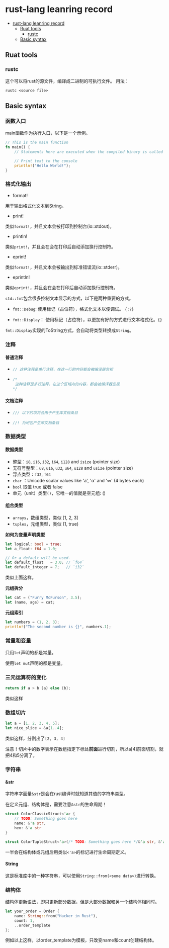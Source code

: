 # rust-lang leanring record

<!-- TOC -->

- [rust-lang leanring record](#rust-lang-leanring-record)
    - [Ruat tools](#ruat-tools)
        - [rustc](#rustc)
    - [Basic syntax](#basic-syntax)

<!-- /TOC -->

## Ruat tools
### rustc
这个可以将rust的源文件，编译成二进制的可执行文件。
用法：

```shell
rustc <source file>
```

## Basic syntax

### 函数入口

main函数作为执行入口，以下是一个示例。

```rust
// This is the main function
fn main() {
    // Statements here are executed when the compiled binary is called

    // Print text to the console
    println!("Hello World!");
}
```



### 格式化输出

* format!

用于输出格式化文本到String。

* print!

类似`format!`，并且文本会被打印到控制台(io::stdout)。

* println!

类似`print!`，并且会在会在打印后自动添加换行控制符。

* eprint!

类似`format!`，并且文本会被输出到标准错误流(io::stderr)。

* eprintln!

类似`eprint!`，并且会在会在打印后自动添加换行控制符。



`std::fmt`包含很多控制文本显示的方式，以下是两种重要的方式。

* `fmt::Debug`: 使用标记（占位符），格式化文本以便调试。 `{:?}`

* `fmt::Display`： 使用标记（占位符），以更加有好的方式进行文本格式化。`{}`

`fmt::Display`实现的ToString方式，会自动将类型转换成`String`。



### 注释

#### 普通注释

* ```rust
  // 这种注释是单行注释，在这一行的内容都会被编译器忽视
  ```

* ```rust
  /*
   这种注释是多行注释，在这个区域内的内容，都会被编译器忽视
  */
  ```

#### 文档注释

* ```rust
  /// 以下的项将会用于产生库文档条目
  ```

* ```rust
  //! 为闭包产生库文档条目
  ```



### 数据类型

#### 数据类型

* 整型：`i8`, `i16`, `i32`, `i64`, `i128` and `isize` (pointer size)
* 无符号整型：`u8`, `u16`, `u32`, `u64`, `u128` and `usize` (pointer size)
* 浮点类型：`f32`, `f64`
* `char` ：Unicode scalar values like 'a', 'α' and '∞' (4 bytes each)
* `bool` 取值 true 或者 false
* 单元（unit）类型`()`，它唯一的值就是空元组: ()

#### 组合类型

* `arrays`，数组类型，类似 [1, 2, 3]
* `tuples`，元组类型，类似 (1, true)

**如何为变量声明类型**

```rust
let logical: bool = true;
let a_float: f64 = 1.0;

// Or a default will be used.
let default_float   = 3.0; // `f64`
let default_integer = 7;   // `i32`
```

类似上面这样。

**元组拆分**

```rust
let cat = ("Furry McFurson", 3.5);
let (name, age) = cat;
```

**元组索引**

```rust
let numbers = (1, 2, 3);
println!("The second number is {}", numbers.1);
```



### 常量和变量

只用`let`声明的都是常量。

使用`let mut`声明的都是变量。



### 三元运算符的变化

```rust
return if a > b {a} else {b};
```

类似这样



### 数组切片

```rust
let a = [1, 2, 3, 4, 5];
let nice_slice = &a[1..4];
```

类似这样，分割出了`[2, 3, 4]`

注意！切片中的数字表示在数组指定下标处**前面**进行切割，所以a[4]前面切割，就把4和5分离了。



### 字符串

#### &str

字符串字面量`&str`是会在rust编译时就知道其值的字符串类型。

在定义元组、结构体是，需要注意`&str`的生命周期！

```rust
struct ColorClassicStruct<'a> {
    // TODO: Something goes here
    name: &'a str,
    hex: &'a str
}

struct ColorTupleStruct<'a>(/* TODO: Something goes here */&'a str, &'a str);

```

一半会在结构体或元组后用类似`<'a>`的标记进行生命周期定义。

#### String

这是标准库中的一种字符串，可以使用`String::from(<some data>)`进行转换。



### 结构体

结构体更新语法，即只更新部分数据，但是大部分数据和另一个结构体相同时。

```rust
let your_order = Order {
    name: String::from("Hacker in Rust"),
    count: 1,
    ..order_template
};
```

例如以上这样，以order_template为模板，只改变name和count创建结构体。

